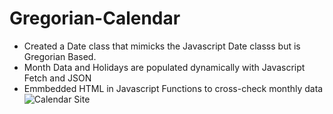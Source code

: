 # Gregorian-Calendar
- Created a Date class that mimicks the Javascript Date classs but is Gregorian Based.
- Month Data and Holidays are populated dynamically with Javascript Fetch and JSON
- Emmbedded HTML in Javascript Functions to cross-check monthly data
![Calendar Site](https://github.com/kgarbos/Gregorian-Calendar/blob/main/calendarApp.gif)
